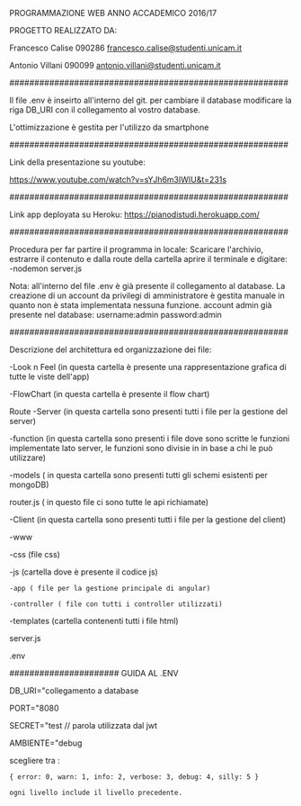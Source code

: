 PROGRAMMAZIONE WEB ANNO ACCADEMICO 2016/17

PROGETTO REALIZZATO DA:

Francesco Calise 090286 francesco.calise@studenti.unicam.it

Antonio Villani 090099 antonio.villani@studenti.unicam.it

########################################################

 Il file .env è inseirto all'interno del git.
 per cambiare il database modificare la riga DB_URI con il collegamento al vostro database.
 
 L'ottimizzazione è gestita per l'utilizzo da smartphone
 
########################################################

Link della presentazione su youtube:

https://www.youtube.com/watch?v=sYJh6m3IWIU&t=231s
 
 
########################################################
 
Link app deployata su Heroku:
https://pianodistudi.herokuapp.com/

########################################################

Procedura per far partire il programma in locale:
Scaricare l'archivio, estrarre il contenuto e dalla route della cartella aprire il terminale e digitare:
-nodemon server.js

Nota: all'interno del file .env è già presente il collegamento al database. 
    La creazione di  un account da privilegi di amministratore è gestita manuale in quanto non è stata implementata nessuna funzione.
    account admin già presente nel database:
    username:admin  password:admin
    
########################################################

Descrizione del architettura ed organizzazione dei file:

-Look n Feel (in questa cartella è presente una rappresentazione grafica di tutte le viste dell'app)

-FlowChart (in questa cartella è presente il flow chart)

Route
 -Server (in questa cartella sono presenti tutti i file per la gestione del server)
 
  -function (in questa cartella sono presenti i file dove sono scritte le funzioni implementate lato server, le funzioni sono divisie in 
   in base a chi le può utilizzare)
   
  -models ( in questa cartella sono presenti tutti gli schemi esistenti per mongoDB)
  
  router.js ( in questo file ci sono tutte le api richiamate)
  
 -Client (in questa cartella sono presenti tutti i file per la gestione del client)
 
  -www
  
   -css (file css)
   
   -js (cartella dove è presente il codice js)
   
    -app ( file per la gestione principale di angular)
    
    -controller ( file con tutti i controller utilizzati)
    
   -templates (cartella contenenti tutti i file html)
   
server.js

.env
  
 
 ###################### GUIDA AL .ENV
 
DB_URI="collegamento a database

PORT="8080

SECRET="test      // parola utilizzata dal jwt

AMBIENTE="debug

scegliere tra :

    { error: 0, warn: 1, info: 2, verbose: 3, debug: 4, silly: 5 }
    
    ogni livello include il livello precedente.
  
